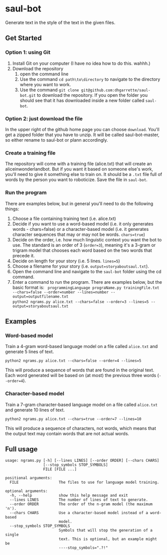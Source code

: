 # saul-bot

Generate text in the style of the text in the given files.

## Get Started
### Option 1: using Git
1. Install Git on your computer (I have no idea how to do this. wahhh.)
2. Download the repository
    1. open the command line
    2. Use the command `cd path\to\directory` to navigate to the directory where you want to work.
    3. Use the command `git clone git@github.com:dhgarrette/saul-bot.git` to download the repository. If you open the folder you should see that it has downloaded inside a new folder called `saul-bot`.

### Option 2: just download the file
In the upper right of the github home page you can choose `download`. You'll get a zipped folder that you have to unzip. It will be called saul-bot-master, so either rename to saul-bot or plann accordingly.

### Create a training file
The repository will come with a training file (alice.txt) that will create an aliceinwonderlandbot. But if you want it based on someone else's work, you'll need to give it something else to train on. It should be a `.txt` file full of words by the person you want to roboticize. Save the file in `saul-bot`.

### Run the program
There are examples below, but in general you'll need to do the following things:
1. Choose a file containing training text (i.e. alice.txt)
2. Decide if you want to use a word-based model (i.e. it only generates words - chars=false) or a character-based model (i.e. it generates character sequences that may or may not be words. `chars=true`)
3. Decide on the order, i.e. how much linguistic context you want the bot to use. The standard is an order of 3 (`order=3`), meaning it's a 3-gram or trigram model that chooses each word based on the two words that precede it.
4. Decide on length for your story (i.e. 5 lines. `lines=5`)
5. Choose a filename for your story (i.e. `output=storyaboutsaul.txt`).
5. Open the command line and navigate to the `saul-bot` folder using the cd command.
6. Enter a command to run the program. There are examples below, but the basic format is:
` programmingLanguage prograName.py trainingFile.txt --chars=false --order=number --lines=number --output=outputfilename.txt`  
`python2 ngrams.py alice.txt --chars=false --order=3 --lines=5 --output=storyaboutsaul.txt`


## Examples

### Word-based model

Train a 4-gram word-based language model on a file called `alice.txt` and generate 5 lines of text.

    python2 ngrams.py alice.txt --chars=false --order=4 --lines=5

This will produce a sequence of words that are found in the original text. Each word generated will be based on (at most) the previous three words (`--order=4`).

### Character-based model

Train a 7-gram character-based language model on a file called `alice.txt` and generate 10 lines of text.

    python2 ngrams.py alice.txt --chars=true --order=7 --lines=10

This will produce a sequence of characters, not words, which means that the output text may contain words that are not actual words.

## Full usage

    usage: ngrams.py [-h] [--lines LINES] [--order ORDER] [--chars CHARS]
                     [--stop_symbols STOP_SYMBOLS]
                     FILE [FILE ...]

    positional arguments:
      FILE                  The files to use for language model training.

    optional arguments:
      -h, --help            show this help message and exit
      --lines LINES         The number of lines of text to generate.
      --order ORDER         The order of the n-gram model (the maximum 'n').
      --chars CHARS         Use a character-based model instead of a word-based
                            model.
      --stop_symbols STOP_SYMBOLS
                            Symbols that will stop the generation of a single
                            text. This is optional, but an example might be
                            ----stop_symbols=".?!"
